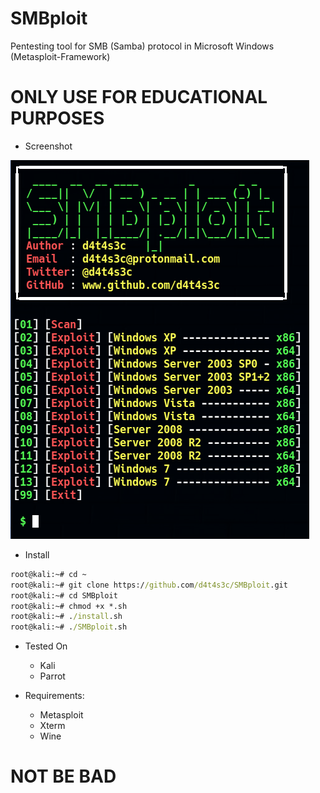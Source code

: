 # SMBploit

Pentesting tool for SMB (Samba) protocol in Microsoft Windows (Metasploit-Framework)

# ONLY USE FOR EDUCATIONAL PURPOSES

* Screenshot


![](/screenshot/screenshot2.png)

* Install

```cmd
root@kali:~# cd ~
root@kali:~# git clone https://github.com/d4t4s3c/SMBploit.git
root@kali:~# cd SMBploit
root@kali:~# chmod +x *.sh
root@kali:~# ./install.sh
root@kali:~# ./SMBploit.sh
```

* Tested On

  * Kali
  * Parrot
  
* Requirements:
   * Metasploit
   * Xterm
   * Wine

# NOT BE BAD


